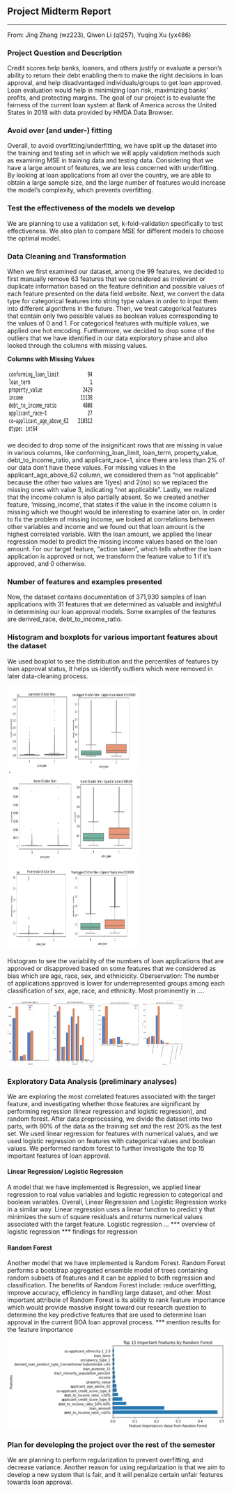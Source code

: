 ## Project Midterm Report
--- 
From: Jing Zhang (wz223), Qiwen Li (ql257), Yuqing Xu (yx486)

### Project Question and Description

Credit scores help banks, loaners, and others justify or evaluate a person’s ability to return their debt enabling them to make the right decisions in loan approval, and help disadvantaged individuals/groups to get loan approved. Loan evaluation would help in minimizing loan risk, maximizing banks’ profits, and protecting margins. The goal of our project is to evaluate the fairness of the current loan system at Bank of America across the United States in 2018 with data provided by HMDA Data Browser.
### Avoid over (and under-) fitting

Overall, to avoid overfitting/underfitting, we have split up the dataset into the training and testing set in which we will apply validation methods such as examining MSE in training data and testing data.
Considering that we have a large amount of features, we are less concerned with underfitting. By looking at loan applications from all over the country, we are able to obtain a large sample size, and the large number of features would increase the model’s complexity, which prevents overfitting.
### Test the effectiveness of the models we develop

We are planning to use a validation set, k-fold-validation specifically to test effectiveness. We also plan to compare MSE for different models to choose the optimal model.
### Data Cleaning and Transformation

When we first examined our dataset, among the 99 features, we decided to first manually remove 63 features that we considered as irrelevant or duplicate information based on the feature definition and possible values of each feature presented on the data field website.
Next, we convert the data type for categorical features into string type values in order to input them into different algorithms in the future. Then, we treat categorical features that contain only two possible values as boolean values corresponding to the values of 0 and 1. For categorical features with multiple values, we applied one hot encoding. Furthermore, we decided to drop some of the outliers that we have identified in our data exploratory phase and also looked through the columns with missing values.

 **Columns with Missing Values**

<img src=images/missing.png width="200" height="150">


we decided to drop some of the insignificant rows that are missing in value in various columns, like conforming_loan_limit, loan_term, property_value, debt_to_income_ratio, and applicant_race-1, since there are less than 2% of our data don’t have these values. For missing values in the applicant_age_above_62 column, we considered them as “not applicable” because the other two values are 1(yes) and 2(no) so we replaced the missing ones with value 3, indicating “not applicable”. Lastly, we realized that the income column is also partially absent. So we created another feature, ‘missing_income’, that states if the value in the income column is missing which we thought would be interesting to examine later on. In order to fix the problem of missing income, we looked at correlations between other variables and income and we found out that loan amount is the highest correlated variable. With the loan amount, we applied the linear regression model to predict the missing income values based on the loan amount. 
For our target feature, “action taken”, which tells whether the loan application is approved or not, we transform the feature value to 1 if it’s approved, and 0 otherwise.

### Number of features and examples presented

Now, the dataset contains documentation of 371,930 samples of loan applications with 31 features that we determined as valuable and insightful in determining our loan approval models. Some examples of the features are derived_race, debt_to_income_ratio. 

### Histogram and boxplots for various important features about the dataset

We used boxplot to see the distribution and the percentiles of features by loan approval status, it helps us identify outliers which were removed in later data-cleaning process.

<img src=images/loan.png width="300" height="200">
<img src=images/income.png width="300" height="200">
<img src=images/property.png width="300" height="200">



Histogram to see the variability of the numbers of loan applications that are approved or disapproved based on some features that we considered as bias which are age, race, sex, and ethnicicity. 
Oberservation: The number of applications approved is lower for underrepresented groups among each classification of sex, age, race, and ethnicity. Most prominently in ….


<img src=images/hist1.png width="200" height="150">
<img src=images/hist2.png width="200" height="150">





### Exploratory Data Analysis (preliminary analyses)

We are exploring the most correlated features associated with the target feature, and investigating whether those features are significant by performing regression (linear regression and logistic regression), and random forest. 
After data preprocessing, we divide the dataset into two parts, with 80% of the data as the training set and the rest 20% as the test set.  We used linear regression for features with  numerical values, and we used logistic regression on features with categorical values and boolean values. 
We performed random forest to further investigate the top 15 important features of loan approval.

#### Linear Regression/ Logistic Regression
A model that we have implemented is Regression, we applied linear regression to real value variables and logistic regression to categorical and boolean variables. Overall, Linear Regression and Logistic Regression works in a similar way. Linear regression uses a linear function to predict y that minimizes the sum of square residuals and returns numerical values associated with the target feature. Logistic regression … 
*** overview of logistic regression
*** findings for regression

#### Random Forest
Another model that we have implemented is Random Forest. Random Forest performs a bootstrap aggregated ensemble model of trees containing random subsets of features and it can be applied to both regression and classification. The benefits of Random Forest include: reduce overfitting, improve accuracy, efficiency in handling large dataset, and other. Most important attribute of Random Forest is its ability to rank feature importance which would provide massive insight toward our research question to determine the key predictive features that are used to determine loan approval in the current BOA loan approval process.
*** mention results for the feature importance


![](images/randomforest.png) 

### Plan for developing the project over the rest of the semester

We are planning to perform regularization to prevent overfitting, and decrease variance. Another reason for using regularization is that we aim to develop a new system that is fair, and it will penalize certain unfair features towards loan approval.




